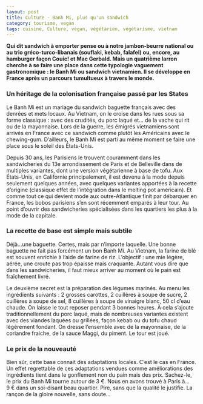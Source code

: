 ```yaml
---
layout: post
title: Culture - Banh Mi, plus qu'un sandwich
category: tourisme, vegan
tags: cuisine, Culture, vegan, végétarien, végétarisme, vietnam
---
```


**Qui dit sandwich à emporter pense ou à notre jambon-beurre national ou au trio gréco-turco-libanais (souflaki, kebab, falafel) ou, encore, au hamburger façon Couic! et Mac Gerbald. Mais un quatrième larron cherche à se faire une place dans cette typologie vaguement gastronomique : le Banh Mi ou sandwich vietnamien. Il se développe en France après un parcours tumultueux à travers le monde.**

### Un héritage de la colonisation française passé par les States

Le Banh Mi est un mariage du sandwich baguette français avec des denrées et mets locaux. Au Vietnam, on le croise dans les rues sous sa forme classique : avec des crudités, du porc laqué et… de la vache qui rit ou de la mayonnaise. Lors de la guerre, les émigrés vietnamiens sont arrivés en France avec ce sandwich comme plutôt les Américains avec le chewing-gum. D’ailleurs, le Banh Mi est parti au même moment se faire une place sous le soleil des États-Unis.

Depuis 30 ans, les Parisiens le trouvent couramment dans les sandwicheries du 13e arrondissement de Paris et de Belleville dans de multiples variantes, dont une version végétarienne à base de tofu. Aux États-Unis, en Californie principalement, il est devenu à la mode depuis seulement quelques années, avec quelques variantes apportées à la recette d’origine (classique effet de l’intégration dans le melting pot américain). Et comme tout ce qui devient mode aux outre-Atlantique finit par débarquer en France, les bobos parisiens s’en sont récemment emparés à leur tour. Au point d’ouvrir des sandwicheries spécialisées dans les quartiers les plus à la mode de la capitale.

### La recette de base est simple mais subtile

Déjà…une baguette. Certes, mais par n’importe laquelle. Une bonne baguette ne fait pas forcément un bon Banh Mi. Au Vietnam, la farine de blé est souvent enrichie à l’aide de farine de riz. L’objectif : une mie légère, aérée, une croute pas trop épaisse mais craquante. Autant vous dire que dans les sandwicheries, il faut mieux arriver au moment où le pain est fraîchement livré.

Le deuxième secret est la préparation des légumes marinés. Au menu les ingrédients suivants : 2 grosses carottes, 2 cuillères à soupe de sucre, 2 cuillères à soupe de sel, 8 cuillères à soupe de vinaigre blanc, 50 cl d’eau chaude. On laisse le tout reposer pendant 3 bonnes heures. À cela s’ajoute traditionnellement du porc laqué, mais de nombreuses variantes existent avec des viandes laquées ou grillées, façon kebab ou du tofu chaud légèrement fondant. On dresse l’ensemble avec de la mayonnaise, de la coriandre fraiche, de la sauce Maggi, du piment. Le tour est joué.

### Le prix de la nouveauté

Bien sûr, cette base connait des adaptations locales. C’est le cas en France. Un effet regrettable de ces adaptations vendues comme améliorations des ingrédients tient dans le gonflement non du pain mais des prix. Sachez-le, le prix du Banh Mi tourne autour de 3 €. Nous en avons trouvé à Paris à… 9 € dans un soi-disant beau quartier. Pire, sans que la qualité le justifie. La rançon de la gloire nouvelle, sans doute…
